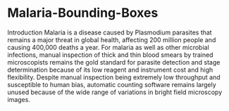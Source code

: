 # Malaria-Bounding-Boxes
Introduction
Malaria is a disease caused by Plasmodium parasites that remains a major threat in global health, affecting 200 million people and causing 400,000 deaths a year.
For malaria as well as other microbial infections, manual inspection of thick and thin blood smears by trained microscopists remains the gold standard for parasite detection and stage determination because of its low reagent and instrument cost and high flexibility. Despite manual inspection being extremely low throughput and susceptible to human bias, automatic counting software remains largely unused because of the wide range of variations in bright field microscopy images.
